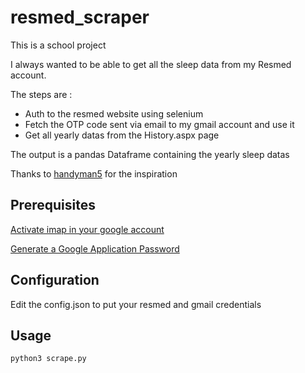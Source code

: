 # resmed_scraper

This is a school project

I always wanted to be able to get all the sleep data from my Resmed account.

The steps are :

- Auth to the resmed website using selenium
- Fetch the OTP code sent via email to my gmail account and use it
- Get all yearly datas from the History.aspx page

The output is a pandas Dataframe containing the yearly sleep datas

Thanks to [handyman5](https://github.com/handyman5/resmed-scraper) for the inspiration

## Prerequisites

[Activate imap in your google account](https://support.google.com/mail/answer/7126229?hl=en#zippy=%2C%C3%A9tape-v%C3%A9rifier-quimap-est-activ%C3%A9)

[Generate a Google Application Password](https://support.google.com/mail/answer/185833?hl=en)

## Configuration

Edit the config.json to put your resmed and gmail credentials


## Usage

```python
python3 scrape.py
```